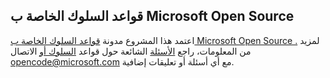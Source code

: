 ## <a name="microsoft-open-source-code-of-conduct"></a>قواعد السلوك الخاصة ب Microsoft Open Source
اعتمد هذا المشروع مدونة [قواعد السلوك الخاصة ب Microsoft Open Source .](https://opensource.microsoft.com/codeofconduct/)
لمزيد من المعلومات، راجع [الأسئلة](https://opensource.microsoft.com/codeofconduct/faq/) الشائعة حول قواعد [السلوك أو](mailto:opencode@microsoft.com) الاتصال opencode@microsoft.com مع أي أسئلة أو تعليقات إضافية.
